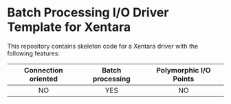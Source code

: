 # Batch Processing I/O Driver Template for Xentara
This repository contains skeleton code for a Xentara driver with the following features:

Connection oriented | Batch processing | Polymorphic I/O Points
:-----------------: | :--------------: | :--------------------:
NO                  | YES              | NO
